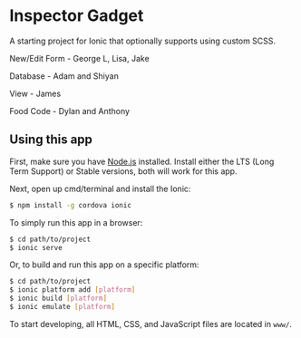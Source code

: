 # Inspector Gadget

A starting project for Ionic that optionally supports using custom SCSS.

New/Edit Form - George L, Lisa, Jake

Database - Adam and Shiyan

View - James

Food Code - Dylan and Anthony

## Using this app

First, make sure you have [Node.js](https://nodejs.org/en/) installed.
Install either the LTS (Long Term Support) or Stable versions, both will work
for this app.

Next, open up cmd/terminal and install the Ionic:
```bash
$ npm install -g cordova ionic
```

To simply run this app in a browser:
```bash
$ cd path/to/project
$ ionic serve
```

Or, to build and run this app on a specific platform:
```bash
$ cd path/to/project
$ ionic platform add [platform]
$ ionic build [platform]
$ ionic emulate [platform]
```

To start developing, all HTML, CSS, and JavaScript files are located in `www/`.
